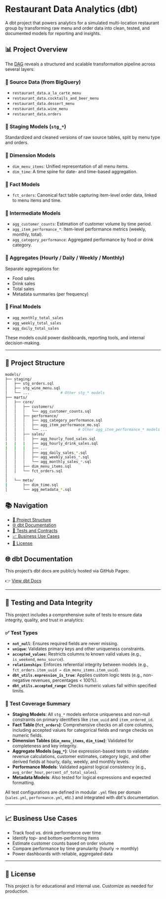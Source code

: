 # Restaurant Data Analytics (dbt)

A dbt project that powers analytics for a simulated multi-location restaurant group by transforming raw menu and order data into clean, tested, and documented models for reporting and insights.

## 📊 Project Overview

The [DAG](https://my-ood.github.io/restaurant-data-analytics/#!/overview?g_v=1) reveals a structured and scalable transformation pipeline across several layers:

### 🔹 Source Data (from BigQuery)
- `restaurant_data.a_la_carte_menu`
- `restaurant_data.cocktails_and_beer_menu`
- `restaurant_data.dessert_menu`
- `restaurant_data.wine_menu`
- `restaurant_data.orders`

### 🔹 Staging Models (`stg_*`)
Standardized and cleaned versions of raw source tables, split by menu type and orders.

### 🔹 Dimension Models
- `dim_menu_items`: Unified representation of all menu items.
- `dim_time`: A time spine for date- and time-based aggregation.

### 🔹 Fact Models
- `fct_orders`: Canonical fact table capturing item-level order data, linked to menu items and time.

### 🔹 Intermediate Models
- `agg_customer_counts`: Estimation of customer volume by time period.
- `agg_item_performance_*`: Item-level performance metrics (weekly, monthly, total).
- `agg_category_performance`: Aggregated performance by food or drink category.

### 🔹 Aggregates (Hourly / Daily / Weekly / Monthly)
Separate aggregations for:
- Food sales
- Drink sales
- Total sales
- Metadata summaries (per frequency)

### 🔹 Final Models
- `agg_monthly_total_sales`
- `agg_weekly_total_sales`
- `agg_daily_total_sales`

These models could power dashboards, reporting tools, and internal decision-making.

---

## 🧰 Project Structure

```bash
models/
├── staging/
│   ├── stg_orders.sql
│   ├── stg_wine_menu.sql
│   └── ...              # Other stg_* models
├── marts/
│   ├── core/
│   │   ├── customers/
│   │   │   └── agg_customer_counts.sql
│   │   ├── performance/
│   │   │   ├── agg_category_performance.sql
│   │   │   ├── agg_item_performance_mo.sql
│   │   │   └── ...              # Other agg_item_performance_* models
│   │   ├── sales/
│   │   │   ├── agg_hourly_food_sales.sql
|   |   |   ├── agg_hourly_drink_sales.sql
|   |   |   ├── ...
│   │   │   ├── agg_daily_sales_*.sql
│   │   │   ├── agg_weekly_sales_*.sql
│   │   │   └── agg_monthly_sales_*.sql
│   │   ├── dim_menu_items.sql
│   │   └── fct_orders.sql
│
│   └── meta/
|       ├── dim_time.sql
│       └── agg_metadata_*.sql
```


## 📚 Navigation

- [📂 Project Structure](#-project-structure)
- [🌐 dbt Documentation](#-dbt-documentation)
- [🧪 Tests and Contracts](#-testing-and-data-integrity)
- [📈 Business Use Cases](#-business-use-cases)
- [📄 License](#-license)

## 🌐 dbt Documentation

This project’s dbt docs are publicly hosted via GitHub Pages:

👉 [View dbt Docs](https://my-ood.github.io/restaurant-data-analytics/)  


---

## 🧪 Testing and Data Integrity

This project includes a comprehensive suite of tests to ensure data integrity, quality, and trust in analytics:

### ✅ Test Types
- **`not_null`**: Ensures required fields are never missing.
- **`unique`**: Validates primary keys and other uniqueness constraints.
- **`accepted_values`**: Restricts columns to known valid values (e.g., `is_weekend`, `menu_source`).
- **`relationships`**: Enforces referential integrity between models (e.g., `fct_orders.item_uuid → dim_menu_items.item_uuid`).
- **`dbt_utils.expression_is_true`**: Applies custom logic tests (e.g., non-negative revenues, percentages < 100%).
- **`dbt_utils.accepted_range`**: Checks numeric values fall within specified limits.

### 🧾 Test Coverage Summary

- **Staging Models**: All `stg_*` models enforce uniqueness and non-null constraints on primary identifiers like `item_uuid` and `item_ordered_id`.
- **Fact Table (`fct_orders`)**: Comprehensive checks on all core columns, including accepted values for categorical fields and range checks on numeric fields.
- **Dimension Tables (`dim_menu_items`, `dim_time`)**: Validated for completeness and key integrity.
- **Aggregate Models (`agg_*`)**: Use expression-based tests to validate revenue calculations, customer estimates, category logic, and other derived fields at hourly, daily, weekly, and monthly levels.
- **Performance Models**: Validated against logical consistency (e.g., `avg_order_hour`, `percent_of_total_sales`).
- **Metadata Models**: Also tested for logical expressions and expected formatting.

All test configurations are defined in modular `.yml` files per domain (`sales.yml`, `performance.yml`, etc.) and integrated with dbt's documentation.


---

## 📈 Business Use Cases

- Track food vs. drink performance over time
- Identify top- and bottom-performing items
- Estimate customer counts based on order volume
- Compare performance by time granularity (hourly → monthly)
- Power dashboards with reliable, aggregated data

---

## 📄 License

This project is for educational and internal use. Customize as needed for production.

